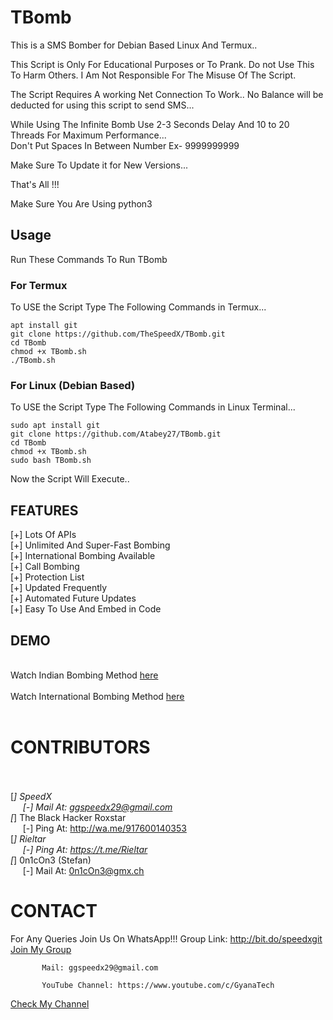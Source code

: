 # TBomb
This is a SMS Bomber for Debian Based Linux And Termux..

This Script is Only For Educational Purposes or To Prank.
 Do not Use This To Harm Others.
 I Am Not Responsible For The Misuse Of The Script.

The Script Requires A working Net Connection To Work..
No Balance will be deducted for using this script to send SMS...

While Using The Infinite Bomb Use 2-3 Seconds Delay And 10 to 20 Threads For Maximum Performance...
<br>Don't Put Spaces In Between Number Ex- 9999999999

 Make Sure To Update it for New Versions...

 That's All !!!

Make Sure You Are Using python3

## Usage
Run These Commands To Run TBomb<br>
### For Termux
To USE the Script Type The Following Commands in Termux...

```
apt install git
git clone https://github.com/TheSpeedX/TBomb.git
cd TBomb
chmod +x TBomb.sh
./TBomb.sh
```

### For Linux (Debian Based)

To USE the Script Type The Following Commands in Linux Terminal...

```
sudo apt install git
git clone https://github.com/Atabey27/TBomb.git
cd TBomb
chmod +x TBomb.sh
sudo bash TBomb.sh
```

Now the Script Will Execute..

## FEATURES 

 [+] Lots Of APIs <br>
 [+] Unlimited And Super-Fast Bombing <br>
 [+] International Bombing Available <br>
 [+] Call Bombing <br>
 [+] Protection List <br>
 [+] Updated Frequently <br>
 [+] Automated Future Updates <br>
 [+] Easy To Use And Embed in Code <br>
 
## DEMO
<br>
Watch Indian Bombing Method <a href="https://youtu.be/9KWkwsr_QGw">here</a> <br><br>
Watch International Bombing Method <a href="https://youtu.be/JqsHkyIcnPM">here</a> <br><br>

# CONTRIBUTORS
<br><br>
[*]  SpeedX<br>
&nbsp;&nbsp;&nbsp;&nbsp;&nbsp;[-] Mail At: ggspeedx29@gmail.com  <br>
[*]  The Black Hacker Roxstar<br>
&nbsp;&nbsp;&nbsp;&nbsp;&nbsp;[-] Ping At: http://wa.me/917600140353 <br>
[*]  Rieltar<br>
&nbsp;&nbsp;&nbsp;&nbsp;&nbsp;[-] Ping At: https://t.me/Rieltar  <br>
[*]  0n1cOn3 (Stefan)<br>
&nbsp;&nbsp;&nbsp;&nbsp;&nbsp;[-] Mail At: 0n1cOn3@gmx.ch <br>

# CONTACT
For Any Queries Join Us On WhatsApp!!!
          Group Link: http://bit.do/speedxgit
  <a href="http://bit.do/speedxgit">Join My Group</a>

           Mail: ggspeedx29@gmail.com

           YouTube Channel: https://www.youtube.com/c/GyanaTech
  <a href="https://www.youtube.com/c/GyanaTech">Check My Channel</a>
